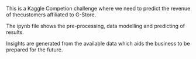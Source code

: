 This is a Kaggle Competion challenge where we need to predict the revenue of thecustomers affiliated to G-Store.

The ipynb file shows the pre-processing, data modelling and predicting of results.

Insights are generated from the available data which aids the business to be prepared for the future.
